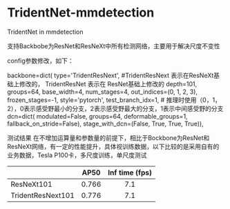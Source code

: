 # TridentNet-mmdetection
TridentNet in mmdetection

支持Backbobe为ResNet和ResNeXt中所有检测网络，主要用于解决尺度不变性

config参数修改，如下：

backbone=dict(
    type='TridentResNext', #TridentResNext 表示在ResNeXt基础上修改的， TridentResNet 表示在 ResNet基础上修改的
    depth=101,
    groups=64,
    base_width=4,
    num_stages=4,
    out_indices=(0, 1, 2, 3),
    frozen_stages=-1,
    style='pytorch',
    test_branch_idx=1,  # 推理时使用（0，1，2），0表示感受野最小的分支，2表示感受野最大的分支，1表示中间感受野的分支
    dcn=dict(
        modulated=False,
        groups=64,
        deformable_groups=1,
        fallback_on_stride=False),
    stage_with_dcn=(False, True, True, True)),

测试结果
在不增加运算量和参数量的前提下，相比于Bockbone为ResNet和ResNeXt网络，有一定的性能提升，具体视训练数据，以下比较的是采用自有的业务数据，Tesla P100卡，多尺度训练，单尺度测试

|                    |     AP50     | Inf time (fps) |
|--------------------|:------------:|:--------------:|
| ResNeXt101         |    0.766     |       7.1      |
| TridentResNext101  |    0.776     |       7.1      |